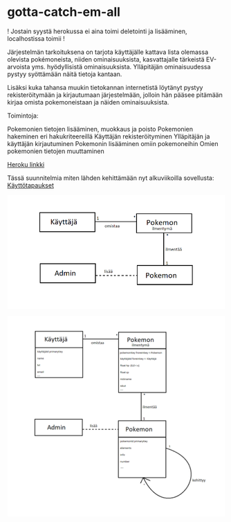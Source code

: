 # gotta-catch-em-all

! Jostain syystä herokussa ei aina toimi deletointi ja lisääminen, localhostissa toimii !

Järjestelmän tarkoituksena on tarjota käyttäjälle kattava lista olemassa olevista pokémoneista, niiden ominaisuuksista, kasvattajalle tärkeistä EV-arvoista yms. hyödyllisistä ominaisuuksista. Ylläpitäjän ominaisuudessa pystyy syöttämään näitä tietoja kantaan.

Lisäksi kuka tahansa muukin tietokannan internetistä löytänyt pystyy rekisteröitymään ja kirjautumaan järjestelmään, jolloin hän pääsee pitämään kirjaa omista pokemoneistaan ja näiden ominaisuuksista.

Toimintoja:

Pokemonien tietojen lisääminen, muokkaus ja poisto
Pokemonien hakeminen eri hakukriteereillä
Käyttäjän rekisteröityminen
Ylläpitäjän ja käyttäjän kirjautuminen
Pokemonin lisääminen omiin pokemoneihin
Omien pokemonien tietojen muuttaminen

[Heroku linkki](https://pogowiki.herokuapp.com/ "pogowiki")


Tässä suunnitelmia miten lähden kehittämään nyt alkuviikoilla sovellusta:<br/>
[Käyttötapaukset](https://github.com/minkamanki/gotta-catch-em-all/blob/master/documentation/userStoryt.txt "Käyttötapaukset")

![luokkakaavio](https://github.com/minkamanki/gotta-catch-em-all/blob/master/documentation/AlkuviikkojenLuokkakaavio.png)

![tietokantakaavio](https://github.com/minkamanki/gotta-catch-em-all/blob/master/documentation/Alkuviikkojentietokantakaavio.png)

